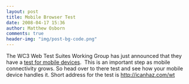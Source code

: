 ```yaml
---
layout: post
title: Mobile Browser Test
date: 2008-04-17 15:36
author: Matthew Osborn
comments: true
header-img: "img/post-bg-code.png"
---
```

The WC3 Web Test Suites Working Group has just announced that they have a <a href="http://www.w3.org/QA/2008/04/is_your_mobile_browser_ready_f.html" target="_blank">test for mobile devices</a>.  This is an important step as mobile connectivity grows. So head over to there test and see how your mobile device handles it. Short address for the test is <a href="http://icanhaz.com/wt">http://icanhaz.com/wt</a>
